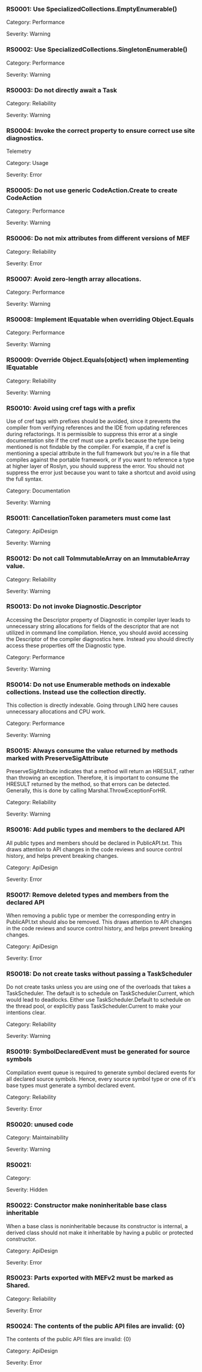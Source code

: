 ### RS0001: Use SpecializedCollections.EmptyEnumerable<T>() ###

Category: Performance

Severity: Warning

### RS0002: Use SpecializedCollections.SingletonEnumerable<T>() ###

Category: Performance

Severity: Warning

### RS0003: Do not directly await a Task ###

Category: Reliability

Severity: Warning

### RS0004: Invoke the correct property to ensure correct use site diagnostics. ###

Telemetry

Category: Usage

Severity: Error

### RS0005: Do not use generic CodeAction.Create to create CodeAction ###

Category: Performance

Severity: Warning

### RS0006: Do not mix attributes from different versions of MEF ###

Category: Reliability

Severity: Error

### RS0007: Avoid zero-length array allocations. ###

Category: Performance

Severity: Warning

### RS0008: Implement IEquatable<T> when overriding Object.Equals ###

Category: Performance

Severity: Warning

### RS0009: Override Object.Equals(object) when implementing IEquatable<T>  ###

Category: Reliability

Severity: Warning

### RS0010: Avoid using cref tags with a prefix ###

Use of cref tags with prefixes should be avoided, since it prevents the compiler from verifying references and the IDE from updating references during refactorings. It is permissible to suppress this error at a single documentation site if the cref must use a prefix because the type being mentioned is not findable by the compiler. For example, if a cref is mentioning a special attribute in the full framework but you're in a file that compiles against the portable framework, or if you want to reference a type at higher layer of Roslyn, you should suppress the error. You should not suppress the error just because you want to take a shortcut and avoid using the full syntax.

Category: Documentation

Severity: Warning

### RS0011: CancellationToken parameters must come last ###

Category: ApiDesign

Severity: Warning

### RS0012: Do not call ToImmutableArray on an ImmutableArray<T> value. ###

Category: Reliability

Severity: Warning

### RS0013: Do not invoke Diagnostic.Descriptor ###

Accessing the Descriptor property of Diagnostic in compiler layer leads to unnecessary string allocations for fields of the descriptor that are not utilized in command line compilation. Hence, you should avoid accessing the Descriptor of the compiler diagnostics here. Instead you should directly access these properties off the Diagnostic type.

Category: Performance

Severity: Warning

### RS0014: Do not use Enumerable methods on indexable collections.  Instead use the collection directly. ###

This collection is directly indexable.  Going through LINQ here causes unnecessary allocations and CPU work.

Category: Performance

Severity: Warning

### RS0015: Always consume the value returned by methods marked with PreserveSigAttribute ###

PreserveSigAttribute indicates that a method will return an HRESULT, rather than throwing an exception.  Therefore, it is important to consume the HRESULT returned by the method, so that errors can be detected.  Generally, this is done by calling Marshal.ThrowExceptionForHR.

Category: Reliability

Severity: Warning

### RS0016: Add public types and members to the declared API ###

All public types and members should be declared in PublicAPI.txt. This draws attention to API changes in the code reviews and source control history, and helps prevent breaking changes.

Category: ApiDesign

Severity: Error

### RS0017: Remove deleted types and members from the declared API ###

When removing a public type or member the corresponding entry in PublicAPI.txt should also be removed. This draws attention to API changes in the code reviews and source control history, and helps prevent breaking changes.

Category: ApiDesign

Severity: Error

### RS0018: Do not create tasks without passing a TaskScheduler ###

Do not create tasks unless you are using one of the overloads that takes a TaskScheduler. The default is to schedule on TaskScheduler.Current, which would lead to deadlocks. Either use TaskScheduler.Default to schedule on the thread pool, or explicitly pass TaskScheduler.Current to make your intentions clear.

Category: Reliability

Severity: Warning

### RS0019: SymbolDeclaredEvent must be generated for source symbols ###

Compilation event queue is required to generate symbol declared events for all declared source symbols. Hence, every source symbol type or one of it's base types must generate a symbol declared event.

Category: Reliability

Severity: Error

### RS0020: unused code ###

Category: Maintainability

Severity: Warning

### RS0021:  ###

Category: 

Severity: Hidden

### RS0022: Constructor make noninheritable base class inheritable ###

When a base class is noninheritable because its constructor is internal, a derived class should not make it inheritable by having a public or protected constructor.

Category: ApiDesign

Severity: Error

### RS0023: Parts exported with MEFv2 must be marked as Shared. ###

Category: Reliability

Severity: Error

### RS0024: The contents of the public API files are invalid: {0} ###

The contents of the public API files are invalid: {0}

Category: ApiDesign

Severity: Error